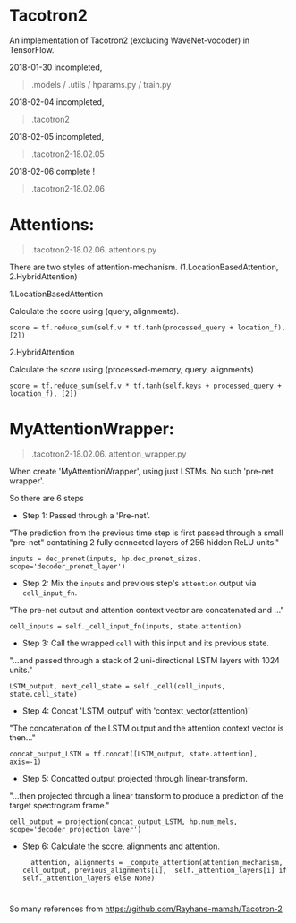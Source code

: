 # Tacotron2

An implementation of Tacotron2 (excluding WaveNet-vocoder) in TensorFlow.

2018-01-30 incompleted,

> .models / .utils / hparams.py / train.py

2018-02-04 incompleted,

> .tacotron2

2018-02-05 incompleted,

> .tacotron2-18.02.05

2018-02-06 complete !

> .tacotron2-18.02.06

# Attentions:
> .tacotron2-18.02.06. attentions.py

There are two styles of attention-mechanism. (1.LocationBasedAttention, 2.HybridAttention)

1.LocationBasedAttention

Calculate the score using (query, alignments).

    score = tf.reduce_sum(self.v * tf.tanh(processed_query + location_f), [2])

2.HybridAttention

Calculate the score using (processed-memory, query, alignments)

    score = tf.reduce_sum(self.v * tf.tanh(self.keys + processed_query + location_f), [2])
		
# MyAttentionWrapper:

> .tacotron2-18.02.06. attention_wrapper.py

When create 'MyAttentionWrapper', using just LSTMs. No such 'pre-net wrapper'.

So there are 6 steps
- Step 1: Passed through a 'Pre-net'.

 "The prediction from the previous time step is first passed through a small "pre-net" contatining 2 fully connected layers of 256 hidden ReLU units."

    inputs = dec_prenet(inputs, hp.dec_prenet_sizes, scope='decoder_prenet_layer')
- Step 2: Mix the `inputs` and previous step's `attention` output via `cell_input_fn`.

 "The pre-net output and attention context vector are concatenated and ..."

    cell_inputs = self._cell_input_fn(inputs, state.attention)
- Step 3: Call the wrapped `cell` with this input and its previous state.

 "...and passed through a stack of 2 uni-directional LSTM layers with 1024 units."

    LSTM_output, next_cell_state = self._cell(cell_inputs, state.cell_state)
- Step 4: Concat 'LSTM_output' with 'context_vector(attention)'

 "The concatenation of the LSTM output and the attention context vector is then..."

    concat_output_LSTM = tf.concat([LSTM_output, state.attention], axis=-1)
- Step 5: Concatted output projected through linear-transform.

 "...then projected through a linear transform to produce a prediction of the target spectrogram frame."

    cell_output = projection(concat_output_LSTM, hp.num_mels, scope='decoder_projection_layer')
- Step 6: Calculate the score, alignments and attention.


    
		attention, alignments = _compute_attention(attention_mechanism, cell_output, previous_alignments[i],  self._attention_layers[i] if self._attention_layers else None)

# 
So many references from https://github.com/Rayhane-mamah/Tacotron-2

